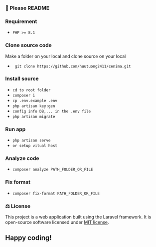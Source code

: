 ### 🌟 Please README 
### Requirement
- `PHP >= 8.1`

### Clone source code
Make a folder on your local and clone source on your local
- ``` git clone https://github.com/huutuong2411/cenima.git```

### Install source
- `cd to root folder`
- `composer i`
- `cp .env.example .env`
- `php artisan key:gen`
- `config info DB,... in the .env file`
- `php artisan migrate`

### Run app
- ``php artisan serve``
- ``or setup vitual host``

### Analyze code
- ``composer analyze PATH_FOLDER_OR_FILE``

### Fix format
- ``composer fix-format PATH_FOLDER_OR_FILE``

### ⚖️ License
This project is a web application built using the Laravel framework. It is open-source software licensed under [MIT license](https://opensource.org/licenses/MIT).


## Happy coding!

